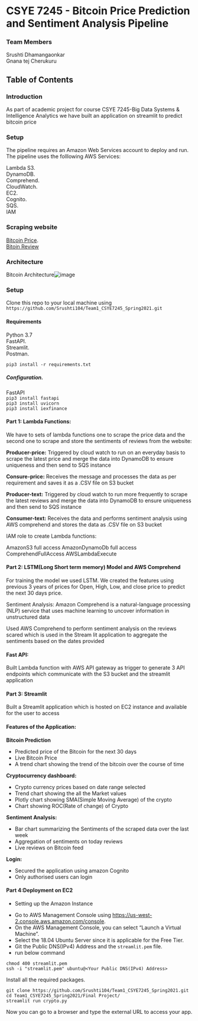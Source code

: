 # CSYE 7245 - Bitcoin Price Prediction and Sentiment Analysis Pipeline

### Team Members
Srushti Dhamangaonkar       
Gnana tej Cherukuru

## Table of Contents

### Introduction    
As part of academic project for course CSYE 7245-Big Data Systems & Intelligence Analytics we have built an application on streamlit to predict bitcoin price

### Setup
The pipeline requires an Amazon Web Services account to deploy and run.   
The pipeline uses the folllowing AWS Services:

Lambda
S3.   
DynamoDB.   
Comprehend.   
CloudWatch.  
EC2.   
Cognito.  
SQS.  
IAM

### Scraping website 
[Bitcoin Price](https://coincodex.com/crypto/bitcoin/).  
[Bitoin Review](https://www.trustpilot.com/review/bitcoin.com)

### Architecture 
Bitcoin Architecture![image](https://user-images.githubusercontent.com/59776740/116674003-16ded400-a972-11eb-9f15-82ce288522d4.png)

### Setup
Clone this repo to your local machine using ```https://github.com/Srushti104/Team1_CSYE7245_Spring2021.git```

#### Requirements    
Python 3.7    
FastAPI.   
Streamlit.   
Postman.   

```pip3 install -r requirements.txt```

##### Configuration.   
FastAPI     
```pip3 install fastapi```  
```pip3 install uvicorn```   
```pip3 install iexfinance```  

#### Part 1: Lambda Functions:

We have to sets of lambda functions one to scrape the price data and the second one to scrape and store the sentiments of reviews from the website:

**Producer-price:**
Triggered by cloud watch to run on an everyday basis to scrape the latest price and merge the data into DynamoDB to ensure uniqueness and then send to SQS instance

**Consure-price:**
Receives the message and processes the data as per requirement and saves it as a .CSV file on S3 bucket 

**Producer-text:**
Triggered by cloud watch to run more frequently to scrape the latest reviews and merge the data into DynamoDB to ensure uniqueness and then send to SQS instance 

**Consumer-text:**
Receives the data and performs sentiment analysis using AWS comprehend and stores the data as .CSV file on S3 bucket  

IAM role to create Lambda functions:

AmazonS3 full access
AmazonDynamoDb full access
ComprehendFullAccess
AWSLambdaExecute

#### Part 2: LSTM(Long Short term memory) Model and AWS Comprehend
For training the model we used LSTM. We created the features using previous 3 years of prices for Open, High, Low, and close price to predict the next 30 days price.

Sentiment Analysis:
Amazon Comprehend is a natural-language processing (NLP) service that uses machine learning to uncover information in unstructured data

Used AWS Comprehend to perform sentiment analysis on the reviews scared which is used in the Stream lit application to aggregate the sentiments based on the dates provided 

#### Fast API:
Built Lambda function with AWS API gateway as trigger to generate 3 API endpoints which communicate with the S3 bucket and the streamlit application  	

#### Part 3: Streamlit
Built a Streamlit application which is hosted on EC2 instance and available for the user to access

#### Features of the Application:

**Bitcoin Prediction** 
- Predicted price of the Bitcoin for the next 30 days 
- Live Bitcoin Price 
- A trend chart showing the trend of the bitcoin over the course of time 

**Cryptocurrency dashboard:**
- Crypto currency prices based on date range selected 
- Trend chart showing the all the Market values 
- Plotly chart showing SMA(Simple Moving Average) of the crypto
- Chart showing ROC(Rate of change) of Crypto

**Sentiment Analysis:**
- Bar chart summarizing the Sentiments of the scraped data over the last week 
- Aggregation of sentiments on today reviews
- Live reviews on Bitcoin feed 

**Login:**
- Secured the application using amazon Cognito
- Only authorised users can login

#### Part 4:Deployment on EC2
* Setting up the Amazon Instance
- Go to AWS Management Console using https://us-west-2.console.aws.amazon.com/console.
- On the AWS Management Console, you can select “Launch a Virtual Machine”. 
- Select the 18.04 Ubuntu Server since it is applicable for the Free Tier.
- Git the Public DNS(IPv4) Address and the ```streamlit.pem``` file. 
- run below command

```
chmod 400 streamlit.pem
ssh -i "streamlit.pem" ubuntu@<Your Public DNS(IPv4) Address>
```

Install all the required packages.
```
git clone https://github.com/Srushti104/Team1_CSYE7245_Spring2021.git
cd Team1_CSYE7245_Spring2021/Final Project/
streamlit run crypto.py
```
Now you can go to a browser and type the external URL to access your app.

